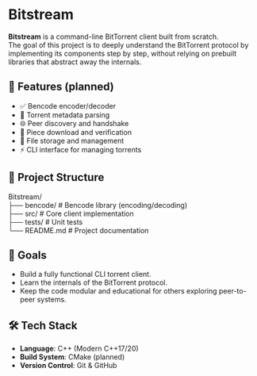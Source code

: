 # Bitstream
**Bitstream** is a command-line BitTorrent client built from scratch.  
The goal of this project is to deeply understand the BitTorrent protocol by implementing its components step by step, without relying on prebuilt libraries that abstract away the internals.  

## 🚀 Features (planned)

- ✅ Bencode encoder/decoder  
- 🔄 Torrent metadata parsing  
- 🌐 Peer discovery and handshake  
- 📡 Piece download and verification  
- 📁 File storage and management  
- ⚡ CLI interface for managing torrents  

## 📂 Project Structure
Bitstream/  
├── bencode/ # Bencode library (encoding/decoding)  
├── src/ # Core client implementation  
├── tests/ # Unit tests  
└── README.md # Project documentation  

## 🎯 Goals
- Build a fully functional CLI torrent client.  
- Learn the internals of the BitTorrent protocol.  
- Keep the code modular and educational for others exploring peer-to-peer systems.  

## 🛠️ Tech Stack
- **Language**: C++ (Modern C++17/20)  
- **Build System**: CMake (planned)  
- **Version Control**: Git & GitHub  
